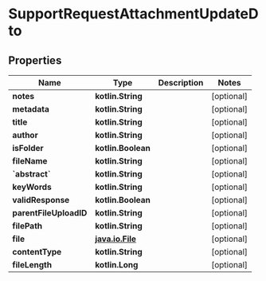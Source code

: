 
# SupportRequestAttachmentUpdateDto

## Properties
| Name | Type | Description | Notes |
| ------------ | ------------- | ------------- | ------------- |
| **notes** | **kotlin.String** |  |  [optional] |
| **metadata** | **kotlin.String** |  |  [optional] |
| **title** | **kotlin.String** |  |  [optional] |
| **author** | **kotlin.String** |  |  [optional] |
| **isFolder** | **kotlin.Boolean** |  |  [optional] |
| **fileName** | **kotlin.String** |  |  [optional] |
| **&#x60;abstract&#x60;** | **kotlin.String** |  |  [optional] |
| **keyWords** | **kotlin.String** |  |  [optional] |
| **validResponse** | **kotlin.Boolean** |  |  [optional] |
| **parentFileUploadID** | **kotlin.String** |  |  [optional] |
| **filePath** | **kotlin.String** |  |  [optional] |
| **file** | [**java.io.File**](java.io.File.md) |  |  [optional] |
| **contentType** | **kotlin.String** |  |  [optional] |
| **fileLength** | **kotlin.Long** |  |  [optional] |



